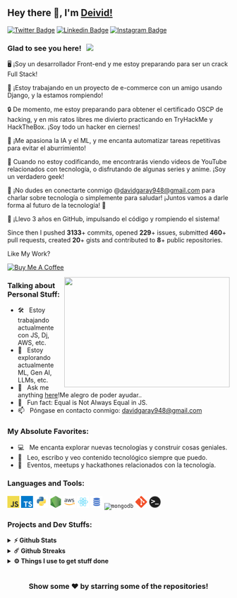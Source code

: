 ## Hey there 👋, I'm [Deivid!](https://github.com/deivid2025)

[![Twitter Badge](https://img.shields.io/badge/-Twitter-00acee?style=flat-square&logo=Twitter&logoColor=white)](https://twitter.com/deivid)
[![Linkedin Badge](https://img.shields.io/badge/-LinkedIn-0e76a8?style=flat-square&logo=Linkedin&logoColor=white)](https://linkedin.com/in/davidgaray)
[![Instagram Badge](https://img.shields.io/badge/-Instagram-e4405f?style=flat-square&logo=Instagram&logoColor=white)](https://instagram.com/david_garay2)

### Glad to see you here! &nbsp; ![](https://visitor-badge.glitch.me/badge?page_id=iampavangandhi.iampavangandhi&style=flat-square&color=0088cc)

🖥️ ¡Soy un desarrollador Front-end y me estoy preparando para ser un crack Full Stack!

🚀 ¡Estoy trabajando en un proyecto de e-commerce con un amigo usando Django, y la estamos rompiendo!

🔒 De momento, me estoy preparando para obtener el certificado OSCP de hacking, y en mis ratos libres me divierto practicando en TryHackMe y HackTheBox. ¡Soy todo un hacker en ciernes!

🤖 ¡Me apasiona la IA y el ML, y me encanta automatizar tareas repetitivas para evitar el aburrimiento!

🎥 Cuando no estoy codificando, me encontrarás viendo videos de YouTube relacionados con tecnología, o disfrutando de algunas series y anime. ¡Soy un verdadero geek!

🌟 ¡No dudes en conectarte conmigo @davidgaray948@gmail.com para charlar sobre tecnología o simplemente para saludar! ¡Juntos vamos a darle forma al futuro de la tecnología! 🌟

📅 ¡Llevo 3 años en GitHub, impulsando el código y rompiendo el sistema!

Since then I pushed **3133**+ commits, opened **229**+ issues, submitted **460**+ pull requests, created **20**+ gists and contributed to **8**+ public repositories.

Like My Work?

<a href="https://www.buymeacoffee.com/deividuser" target="_blank"><img src="https://cdn.buymeacoffee.com/buttons/v2/default-yellow.png" alt="Buy Me A Coffee" height="60px" width="217px" ></a>

<img align="right" height="250" width="375" alt="" src="https://raw.githubusercontent.com/iampavangandhi/iampavangandhi/master/gifs/coder.gif" />

### Talking about Personal Stuff:

- 🛠 &nbsp; Estoy trabajando actualmente con JS, Dj, AWS, etc.
- 🚀 &nbsp; Estoy explorando actualmente ML, Gen AI, LLMs, etc.
- 💬 &nbsp; Ask me anything [here](https://github.com/deivid2025)!Me alegro de poder ayudar..
- 👾 &nbsp; Fun fact: Equal is Not Always Equal in JS.
- 📫 &nbsp; Póngase en contacto conmigo: davidgaray948@gmail.com

### My Absolute Favorites:

- 💻 &nbsp; Me encanta explorar nuevas tecnologías y construir cosas geniales.
- 📰 &nbsp; Leo, escribo y veo contenido tecnológico siempre que puedo.
- 🍕 &nbsp; Eventos, meetups y hackathones relacionados con la tecnología.

### Languages and Tools:

<code><img height="27" src="https://raw.githubusercontent.com/github/explore/80688e429a7d4ef2fca1e82350fe8e3517d3494d/topics/javascript/javascript.png" alt="Python"></code>
<code><img height="27" src="https://raw.githubusercontent.com/github/explore/80688e429a7d4ef2fca1e82350fe8e3517d3494d/topics/typescript/typescript.png" alt="Django"></code>
<code><img height="30" src="https://raw.githubusercontent.com/github/explore/80688e429a7d4ef2fca1e82350fe8e3517d3494d/topics/python/python.png" alt="Javascript"></code>
<code><img height="27" src="https://raw.githubusercontent.com/github/explore/80688e429a7d4ef2fca1e82350fe8e3517d3494d/topics/nodejs/nodejs.png" alt="nodejs"></code>
<code><img height="27" src="https://raw.githubusercontent.com/github/explore/80688e429a7d4ef2fca1e82350fe8e3517d3494d/topics/aws/aws.png" alt="aws"></code>
<code><img height="27" src="https://raw.githubusercontent.com/github/explore/80688e429a7d4ef2fca1e82350fe8e3517d3494d/topics/react/react.png" alt="react"></code>
<code><img height="27" src="https://raw.githubusercontent.com/github/explore/80688e429a7d4ef2fca1e82350fe8e3517d3494d/topics/sql/sql.png" alt="sql"></code>
<code><img height="27" src="https://encrypted-tbn0.gstatic.com/images?q=tbn%3AANd9GcSTTzPAw-55ssm1Im594xYZ9eRQu2JylrkYLg&usqp=CAU" alt="mongodb"></code>
<code><img height="27" src="https://raw.githubusercontent.com/devicons/devicon/master/icons/git/git-original.svg" alt="git"></code>
<code><img height="27" src="https://raw.githubusercontent.com/github/explore/80688e429a7d4ef2fca1e82350fe8e3517d3494d/topics/terminal/terminal.png" alt="terminal"></code>

### Projects and Dev Stuffs:

<details>
  <summary><b>⚡ Github Stats</b></summary>

  <br />
  <img height="180em" src="" />
  <img height="180em" src=""/>
</details>

<details>
  <summary><b>☄️ Github Streaks</b></summary>

  <br />
  <img height="180em" src="" />
</details>

<details>
  <br />
  <summary><b>⚙️ Things I use to get stuff done</b></summary>
  	<ul>
  	    <li><b>OS:</b>Windows 10</li>
	    <li><b>Laptop: </b> ASUS Core i9-13900H con una RTX 4090 </li>
  	    <li><b>Browser: </b> Chrome & Firefox</li>
	    <li><b>Terminal: </b> ZSH: Oh My Zsh (PowerLevel10k)</li>
	    <li><b>Code Editor:</b> VSCode - The best editor out there</li>
 	    <li><b>Other Tools:</b> Postman, Notion, Bitwarden and Raindrop</li>
	    <li><b>To Stay Updated:</b> Twitter, Product Hunt and Hacker News</li>
	</ul>
</details>

#

<div align="center">

### Show some ❤️ by starring some of the repositories!

</div>
